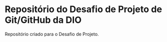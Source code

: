 # Repositório do Desafio de Projeto de Git/GitHub da DIO
Repositório criado para o Desafio de Projeto.
